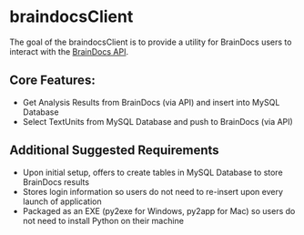 # braindocsClient

The goal of the braindocsClient is to provide a utility for BrainDocs users to interact with the [BrainDocs API](https://ai-one.box.com/s/73fku761ffnekcwvb1pkl7rznqic0y6k).

## Core Features:
* Get Analysis Results from BrainDocs (via API) and insert into MySQL Database
* Select TextUnits from MySQL Database and push to BrainDocs (via API)

## Additional Suggested Requirements
* Upon initial setup, offers to create tables in MySQL Database to store BrainDocs results
* Stores login information so users do not need to re-insert upon every launch of application
* Packaged as an EXE (py2exe for Windows, py2app for Mac) so users do not need to install Python on their machine